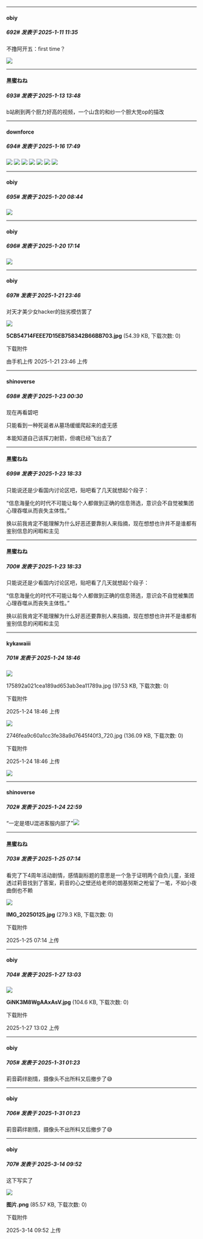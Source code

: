 ﻿
*****

####  obiy  
##### 692#       发表于 2025-1-11 11:35

不撸阿开五：first time？

<img src="https://p.sda1.dev/21/4c48cfe60485a162cfad8d33e3d3175a/image.jpg" referrerpolicy="no-referrer">


*****

####  黒蜜ねね  
##### 693#       发表于 2025-1-13 13:48

b站刷到两个厨力好高的视频，一个山含的和纱一个胆大党op的描改

*****

####  downforce  
##### 694#       发表于 2025-1-16 17:49

<img src="https://p.sda1.dev/21/c5ad9f46b682ccea83e610c35e85b8f0/image.jpg" referrerpolicy="no-referrer">
<img src="https://p.sda1.dev/21/0480120a7b425a1355cfca46f1fe4ec6/image.jpg" referrerpolicy="no-referrer">
<img src="https://p.sda1.dev/21/2ef123bcd5e13738e5b074b4d3f873cd/image.jpg" referrerpolicy="no-referrer">
<img src="https://p.sda1.dev/21/3652a5f327ab4cb69e78b51ba5703cbf/image.jpg" referrerpolicy="no-referrer">
<img src="https://p.sda1.dev/21/435bcf5d1ab419427fdb7e9e18229ade/image.jpg" referrerpolicy="no-referrer">
<img src="https://p.sda1.dev/21/56940853c3a2dca77a4bf5673c1235cc/image.jpg" referrerpolicy="no-referrer">
<img src="https://p.sda1.dev/21/bfe90612e0c673edbf5568117f58adfc/image.jpg" referrerpolicy="no-referrer">

*****

####  obiy  
##### 695#       发表于 2025-1-20 08:44

<img src="https://p.sda1.dev/21/2947376d041ae7c9905c8139123d0015/image.jpg" referrerpolicy="no-referrer">


*****

####  obiy  
##### 696#       发表于 2025-1-20 17:14

<img src="https://p.sda1.dev/21/9a046e892522fc552c8c01b324580cfe/image.jpg" referrerpolicy="no-referrer">


*****

####  obiy  
##### 697#       发表于 2025-1-21 23:46

对天才美少女hacker的拙劣模仿罢了

<img src="https://img.saraba1st.com/forum/202501/21/234643aefagbf5kf6ydxc6.jpg" referrerpolicy="no-referrer">

<strong>5CB54714FEEE7D15EB758342B66BB703.jpg</strong> (54.39 KB, 下载次数: 0)

下载附件

由手机上传
2025-1-21 23:46 上传


*****

####  shinoverse  
##### 698#       发表于 2025-1-23 00:30

现在再看碧吧

只能看到一种死诞者从墓场缓缓爬起来的虚无感

本能知道自己该挥刀射箭，但魂已经飞出去了


*****

####  黒蜜ねね  
##### 699#       发表于 2025-1-23 18:33

只能说还是少看国内讨论区吧，贴吧看了几天就想起个段子：

“信息海量化的时代不可能让每个人都做到正确的信息筛选，意识会不自觉被集团心理吞噬从而丧失主体性。”

换以前我肯定不能理解为什么好恶还要靠别人来指摘，现在想想也许并不是谁都有鉴别信息的闲暇和主见


*****

####  黒蜜ねね  
##### 700#       发表于 2025-1-23 18:33

只能说还是少看国内讨论区吧，贴吧看了几天就想起个段子：

“信息海量化的时代不可能让每个人都做到正确的信息筛选，意识会不自觉被集团心理吞噬从而丧失主体性。”

换以前我肯定不能理解为什么好恶还要靠别人来指摘，现在想想也许并不是谁都有鉴别信息的闲暇和主见

*****

####  kykawaiii  
##### 701#       发表于 2025-1-24 18:46

<img src="https://static.saraba1st.com/image/smiley/face2017/009.gif" referrerpolicy="no-referrer">

175892a021cea189ad653ab3ea11789a.jpg
(97.53 KB, 下载次数: 0)

下载附件

2025-1-24 18:46 上传

<img src="https://img.saraba1st.com/forum/202501/24/184644eeh937fff9u4p3ff.jpg" referrerpolicy="no-referrer">

2746fea9c60a1cc3fe38a9d7645f40f3_720.jpg
(136.09 KB, 下载次数: 0)

下载附件

2025-1-24 18:46 上传

<img src="https://img.saraba1st.com/forum/202501/24/184650a27km5mqo5w5qmmw.jpg" referrerpolicy="no-referrer">


*****

####  shinoverse  
##### 702#       发表于 2025-1-24 22:59

“一定是塔U混进客服内部了”<img src="https://static.saraba1st.com/image/smiley/face2017/049.png" referrerpolicy="no-referrer">

*****

####  黒蜜ねね  
##### 703#       发表于 2025-1-25 07:14

看完了下4周年活动剧情，感情副标题的意思是一个急于证明两个自负儿童，圣娅透过莉音找到了答案，莉音的心之壁还给老师的朗基努斯之枪留了一笔，不如小夜曲倒也不赖

<img src="https://img.saraba1st.com/forum/202501/25/071411wod1v0vzou844bid.jpg" referrerpolicy="no-referrer">

<strong>IMG_20250125.jpg</strong> (279.3 KB, 下载次数: 0)

下载附件

2025-1-25 07:14 上传


*****

####  obiy  
##### 704#       发表于 2025-1-27 13:03

<img src="https://img.saraba1st.com/forum/202501/27/130249oa4fzl404fma1a88.jpg" referrerpolicy="no-referrer">

<strong>GiNK3M8WgAAxAsV.jpg</strong> (104.6 KB, 下载次数: 0)

下载附件

2025-1-27 13:02 上传

*****

####  obiy  
##### 705#       发表于 2025-1-31 01:23

莉音羁绊剧情，摄像头不出所料又后撤步了😅

*****

####  obiy  
##### 706#       发表于 2025-1-31 01:23

莉音羁绊剧情，摄像头不出所料又后撤步了😅

*****

####  obiy  
##### 707#       发表于 2025-3-14 09:52

这下写实了

<img src="https://img.saraba1st.com/forum/202503/14/095202fj2y2tjrimnr2ti6.png" referrerpolicy="no-referrer">

<strong>图片.png</strong> (85.57 KB, 下载次数: 0)

下载附件

2025-3-14 09:52 上传


